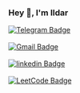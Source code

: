 ### Hey 👋, I'm Ildar
<div id="badges">
  <a href="https://t.me/shaikhivaliev">
    <img src="https://img.shields.io/badge/Telegram-blue?style=for-the-badge&logo=Telegram&logoColor=white" alt="Telegram Badge"/>
  </a> <br />  <br />
  
  <a href="shaikhivaliev@gmail.com">
    <img src="https://img.shields.io/badge/Gmail-red?style=for-the-badge&logo=Gmail&logoColor=white" alt="Gmail Badge"/>
  </a>  <br />  <br />
  
  <a href="https://www.linkedin.com/in/shaikhivaliev">
    <img src="https://img.shields.io/badge/linkedin-blue?style=for-the-badge&logo=linkedin&logoColor=white" alt="linkedin Badge"/>
  </a>  <br />  <br />

  <a href="https://leetcode.com/shaikhivaliev">
    <img src="https://img.shields.io/badge/LeetCode-000000?style=for-the-badge&logo=LeetCode&logoColor=#d16c06" alt="LeetCode Badge"/>
  </a>
</div>
